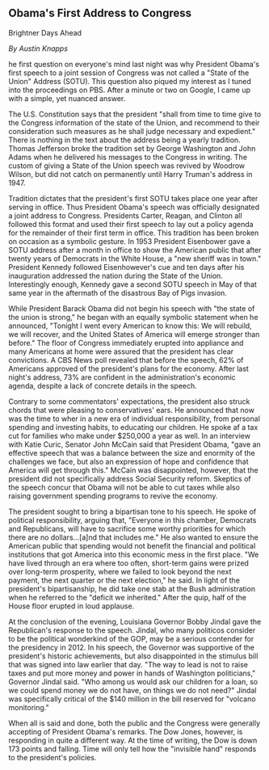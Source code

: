 ## Obama's First Address to Congress

Brightner Days Ahead

_By Austin Knapps_

he first question on everyone's mind last night was why President Obama's first speech to a joint session of Congress was not called a "State of the Union" Address (SOTU). This question also piqued my interest as I tuned into the proceedings on PBS. After a minute or two on Google, I came up with a simple, yet nuanced answer.

The U.S. Constitution says that the president "shall from time to time give to the Congress information of the state of the Union, and recommend to their consideration such measures as he shall judge necessary and expedient." There is nothing in the text about the address being a yearly tradition. Thomas Jefferson broke the tradition set by George Washington and John Adams when he delivered his messages to the Congress in writing. The custom of giving a State of the Union speech was revived by Woodrow Wilson, but did not catch on permanently until Harry Truman's address in 1947.

Tradition dictates that the president's first SOTU takes place one year after serving in office. Thus President Obama's speech was officially designated a joint address to Congress. Presidents Carter, Reagan, and Clinton all followed this format and used their first speech to lay out a policy agenda for the remainder of their first term in office. This tradition has been broken on occasion as a symbolic gesture. In 1953 President Eisenbower gave a SOTU address after a month in office to show the American public that after twenty years of Democrats in the White House, a "new sheriff was in town." President Kennedy followed Eisenhowever's cue and ten days after his inauguration addressed the nation during the State of the Union. Interestingly enough, Kennedy gave a second SOTU speech in May of that same year in the aftermath of the disastrous Bay of Pigs invasion.

While President Barack Obama did not begin his speech with "the state of the union is strong," he began with an equally symbolic statement when he announced, "Tonight I went every American to know this: We will rebuild, we will recover, and the United States of America will emerge stronger than before." The floor of Congress immediately erupted into appliance and many Americans at home were assured that the president has clear convictions. A CBS News poll revealed that before the speech, 62% of Americans approved of the president's plans for the economy. After last night's address, 73% are confident in the administration's economic agenda, despite a lack of concrete details in the speech.

Contrary to some commentators' expectations, the president also struck chords that were pleasing to conservatives' ears. He announced that now was the time to wher in a new era of individual responsibility, from personal spending and investing habits, to educating our children. He spoke af a tax cut for families who make under $250,000 a year as well. In an interview with Katie Curic, Senator John McCain said that President Obama, "gave an effective speech that was a balance between the size and enormity of the challenges we face, but also an expression of hope and confidence that America will get through this." McCain was disappointed, however, that the president did not specifically address Social Security reform. Skeptics of the speech concur that Obama will not be able to cut taxes while also raising government spending programs to revive the economy.

The president sought to bring a bipartisan tone to his speech. He spoke of political responsibility, arguing that, "Everyone in this chamber, Democrats and Republicans, will have to sacrifice some worthy priorities for which there are no dollars...[a]nd that includes me." He also wanted to ensure the American public that spending would not benefit the financial and political institutions that got America into this economic mess in the first place. "We have lived through an era where too often, short-term gains were prized over long-term prosperity, where we failed to look beyond the next payment, the next quarter or the next election," he said. In light of the president's bipartisanship, he did take one stab at the Bush administration when he referred to the "deficit we inherited." After the quip, half of the House floor erupted in loud applause.

At the conclusion of the evening, Louisiana Governor Bobby Jindal gave the Republican's response to the speech. Jindal, who many politicos consider to be the political wonderkind of the GOP, may be a serious contender for the presidency in 2012. In his speech, the Governor was supportive of the president's historic achievements, but also disappointed in the stimulus bill that was signed into law earlier that day. "The way to lead is not to raise taxes and put more money and power in hands of Washington politicians," Governor Jindal said. "Who among us would ask our children for a loan, so we could spend money we do not have, on things we do not need?" Jindal was specifically critical of the $140 million in the bill reserved for "volcano monitoring."

When all is said and done, both the public and the Congress were generally accepting of President Obama's remarks. The Dow Jones, however, is responding in quite a different way. At the time of writing, the Dow is down 173 points and falling. Time will only tell how the "invisible hand" responds to the president's policies.
